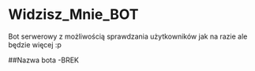 # Widzisz_Mnie_BOT

Bot serwerowy z możliwością sprawdzania użytkowników jak na razie ale będzie więcej :p

##Nazwa bota
-BREK

